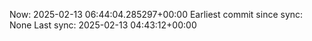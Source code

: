 Now: 2025-02-13 06:44:04.285297+00:00 Earliest commit since sync: None Last sync: 2025-02-13 04:43:12+00:00
